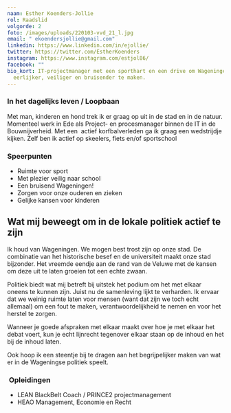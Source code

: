 ```yaml
---
naam: Esther Koenders-Jollie
rol: Raadslid
volgorde: 2
foto: /images/uploads/220103-vvd_21_l.jpg
email: " ekoendersjollie@gmail.com"
linkedin: https://www.linkedin.com/in/ejollie/
twitter: https://twitter.com/EstherKoenders
instagram: https://www.instagram.com/estjol86/
facebook: ""
bio_kort: IT-projectmanager met een sporthart en een drive om Wageningen
  eerlijker, veiliger en bruisender te maken.
---
```

<!--StartFragment-->

### In het dagelijks leven / Loopbaan

Met man, kinderen en hond trek ik er graag op uit in de stad en in de natuur. Momenteel werk in Ede als Project- en procesmanager binnen de IT in de Bouwnijverheid. Met een  actief korfbalverleden ga ik graag een wedstrijdje kijken. Zelf ben ik actief op skeelers, fiets en/of sportschool

### **Speerpunten**

* Ruimte voor sport
* Met plezier veilig naar school
* Een bruisend Wageningen!
* Zorgen voor onze ouderen en zieken
* Gelijke kansen voor kinderen

## Wat mij beweegt om in de lokale politiek actief te zijn

Ik houd van Wageningen. We mogen best trost zijn op onze stad. De combinatie van het historische besef en de universiteit maakt onze stad bijzonder. Het vreemde eendje aan de rand van de Veluwe met de kansen om deze uit te laten groeien tot een echte zwaan.

Politiek biedt wat mij betreft bij uitstek het podium om het met elkaar oneens te kunnen zijn. Juist nu de samenleving lijkt te verharden. Ik ervaar dat we weinig ruimte laten voor mensen (want dat zijn we toch echt allemaal) om een fout te maken, verantwoordelijkheid te nemen en voor het herstel te zorgen.

Wanneer je goede afspraken met elkaar maakt over hoe je met elkaar het debat voert, kun je echt lijnrecht tegenover elkaar staan op de inhoud en het bij de inhoud laten.

Ook hoop ik een steentje bij te dragen aan het begrijpelijker maken van wat er in de Wageningse politiek speelt. 

###  **Opleidingen**

* LEAN BlackBelt Coach / PRINCE2 projectmanagement
* HEAO Management, Economie en Recht

<!--EndFragment-->